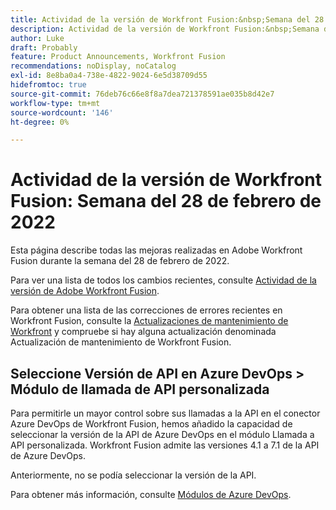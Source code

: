 ```yaml
---
title: Actividad de la versión de Workfront Fusion:&nbsp;Semana del 28 de febrero de 2022
description: Actividad de la versión de Workfront Fusion:&nbsp;Semana del 28 de febrero de 2022
author: Luke
draft: Probably
feature: Product Announcements, Workfront Fusion
recommendations: noDisplay, noCatalog
exl-id: 8e8ba0a4-738e-4822-9024-6e5d38709d55
hidefromtoc: true
source-git-commit: 76deb76c66e8f8a7dea721378591ae035b8d42e7
workflow-type: tm+mt
source-wordcount: '146'
ht-degree: 0%

---
```


# Actividad de la versión de Workfront Fusion: Semana del 28 de febrero de 2022

Esta página describe todas las mejoras realizadas en Adobe Workfront Fusion durante la semana del 28 de febrero de 2022.

Para ver una lista de todos los cambios recientes, consulte [Actividad de la versión de Adobe Workfront Fusion](../../../product-announcements/product-releases/fusion-release-activity/fusion-release-activity.md).

Para obtener una lista de las correcciones de errores recientes en Workfront Fusion, consulte la [Actualizaciones de mantenimiento de Workfront](https://experienceleague.adobe.com/docs/workfront-known-issues/releases/current-updates.html) y compruebe si hay alguna actualización denominada Actualización de mantenimiento de Workfront Fusion.

## Seleccione Versión de API en Azure DevOps > Módulo de llamada de API personalizada

Para permitirle un mayor control sobre sus llamadas a la API en el conector Azure DevOps de Workfront Fusion, hemos añadido la capacidad de seleccionar la versión de la API de Azure DevOps en el módulo Llamada a API personalizada. Workfront Fusion admite las versiones 4.1 a 7.1 de la API de Azure DevOps.

Anteriormente, no se podía seleccionar la versión de la API.

Para obtener más información, consulte [Módulos de Azure DevOps](../../../workfront-fusion/apps-and-their-modules/azure-dev-ops.md).
